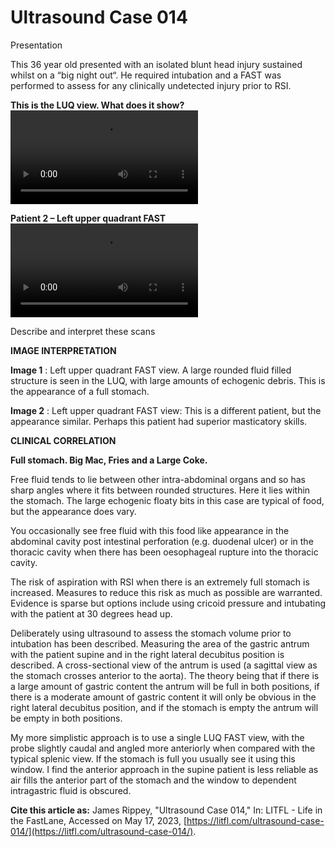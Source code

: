 # Ultrasound Case 014
Presentation


This 36 year old presented with an isolated blunt head injury sustained whilst on a “big night out“. He required intubation and a FAST was performed to assess for any clinically undetected injury prior to RSI. 



**This is the LUQ view. What does it show?** 
![](https://litfl.com/wp-content/uploads/2018/11/LITFL-Top-100-Ultrasound-014-01-Full-Stomach.mp4)

**Patient 2 – Left upper quadrant FAST** 
![](https://litfl.com/wp-content/uploads/2018/11/LITFL-Top-100-Ultrasound-014-02-Full-Stomach.mp4)


Describe and interpret these scans

**IMAGE INTERPRETATION** 



**Image 1** : Left upper quadrant FAST view. A large rounded fluid filled structure is seen in the LUQ, with large amounts of echogenic debris. This is the appearance of a full stomach.



**Image 2** : Left upper quadrant FAST view: This is a different patient, but the appearance similar. Perhaps this patient had superior masticatory skills.


**CLINICAL CORRELATION** 



**Full stomach. Big Mac, Fries and a Large Coke.** 


Free fluid tends to lie between other intra-abdominal organs and so has sharp angles where it fits between rounded structures. Here it lies within the stomach. The large echogenic floaty bits in this case are typical of food, but the appearance does vary. 


You occasionally see free fluid with this food like appearance in the abdominal cavity post intestinal perforation (e.g. duodenal ulcer) or in the thoracic cavity when there has been oesophageal rupture into the thoracic cavity. 


The risk of aspiration with RSI when there is an extremely full stomach is increased. Measures to reduce this risk as much as possible are warranted. Evidence is sparse but options include using cricoid pressure and intubating with the patient at 30 degrees head up. 


Deliberately using ultrasound to assess the stomach volume prior to intubation has been described. Measuring the area of the gastric antrum with the patient supine and in the right lateral decubitus position is described. A cross-sectional view of the antrum is used (a sagittal view as the stomach crosses anterior to the aorta). The theory being that if there is a large amount of gastric content the antrum will be full in both positions, if there is a moderate amount of gastric content it will only be obvious in the right lateral decubitus position, and if the stomach is empty the antrum will be empty in both positions. 


My more simplistic approach is to use a single LUQ FAST view, with the probe slightly caudal and angled more anteriorly when compared with the typical splenic view. If the stomach is full you usually see it using this window. I find the anterior approach in the supine patient is less reliable as air fills the anterior part of the stomach and the window to dependent intragastric fluid is obscured.

**Cite this article as:**  James Rippey, "Ultrasound Case 014," In: LITFL - Life in the FastLane, Accessed on May 17, 2023, [https://litfl.com/ultrasound-case-014/](https://litfl.com/ultrasound-case-014/).


